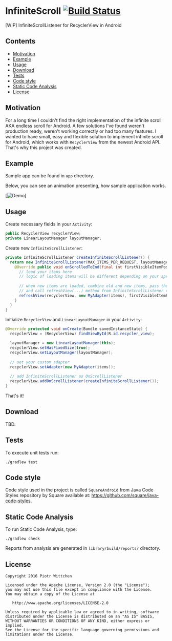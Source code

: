 # InfiniteScroll [![Build Status](https://travis-ci.org/pwittchen/InfiniteScroll.svg?branch=master)](https://travis-ci.org/pwittchen/InfiniteScroll)
[WIP] InfiniteScrollListener for RecyclerView in Android

Contents
--------
- [Motivation](#motivation)
- [Example](#example)
- [Usage](#usage)
- [Download](#download)
- [Tests](#tests)
- [Code style](#code-style)
- [Static Code Analysis](#static-code-analysis)
- [License](#license)

Motivation
----------

For a long time I couldn't find the right implementation of the infinite scroll AKA endless scroll for Android. A few solutions I've found weren't production ready, weren't working correctly or had too many features. I wanted to have small, easy and flexible solution to implement infinite scroll for Android, which works with `RecyclerView` from the newest Android API. That's why this project was created.

Example
-------

Sample app can be found in `app` directory.

Below, you can see an animation presenting, how sample application works.

[![Demo](https://raw.githubusercontent.com/pwittchen/InfiniteScroll/master/demo.gif)]

Usage
-----

Create necessary fields in your `Activity`:

```java
public RecyclerView recyclerView;
private LinearLayoutManager layoutManager;
```

Create new `InfiniteScrollListener`:

```java
private InfiniteScrollListener createInfiniteScrollListener() {
  return new InfiniteScrollListener(MAX_ITEMS_PER_REQUEST, layoutManager) {
    @Override public void onScrolledToEnd(final int firstVisibleItemPosition) {
      // load your items here
      // logic of loading items will be different depending on your specific use case
      
      // when new items are loaded, combine old and new items, pass them to your adapter
      // and call refreshView(...) method from InfiniteScrollListener class to refresh RecyclerView
      refreshView(recyclerView, new MyAdapter(items), firstVisibleItemPosition);
    }
  }
}
```

Initialize `RecyclerView` and `LinearLayoutManager` in your `Activity`:

```java
@Override protected void onCreate(Bundle savedInstanceState) {
  recyclerView = (RecyclerView) findViewById(R.id.recycler_view);

  layoutManager = new LinearLayoutManager(this);
  recyclerView.setHasFixedSize(true);
  recyclerView.setLayoutManager(layoutManager);
  
  // set your custom adapter
  recyclerView.setAdapter(new MyAdapter(items));
  
  // add InfiniteScrollListener as OnScrollListener
  recyclerView.addOnScrollListener(createInfiniteScrollListener());
}
```

That's it!

Download
--------

TBD.

Tests
-----

To execute unit tests run:

```
./gradlew test
```

Code style
----------

Code style used in the project is called `SquareAndroid` from Java Code Styles repository by Square available at: https://github.com/square/java-code-styles.

Static Code Analysis
--------------------

To run Static Code Analysis, type:

```
./gradlew check
```

Reports from analysis are generated in `library/build/reports/` directory.

License
-------

    Copyright 2016 Piotr Wittchen

    Licensed under the Apache License, Version 2.0 (the "License");
    you may not use this file except in compliance with the License.
    You may obtain a copy of the License at
    
       http://www.apache.org/licenses/LICENSE-2.0
    
    Unless required by applicable law or agreed to in writing, software
    distributed under the License is distributed on an "AS IS" BASIS,
    WITHOUT WARRANTIES OR CONDITIONS OF ANY KIND, either express or implied.
    See the License for the specific language governing permissions and
    limitations under the License.



